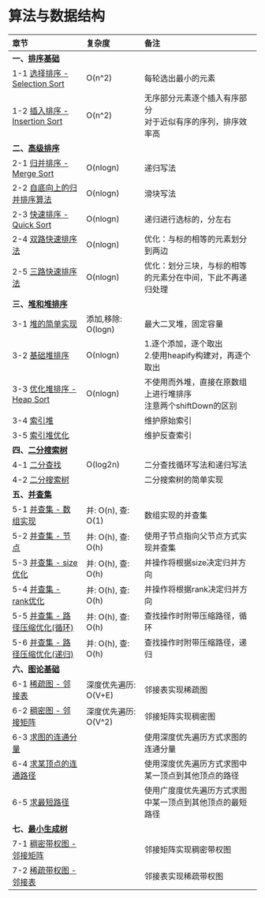# 算法与数据结构

| 章节 | 复杂度 | 备注 |
| :--- | :--- | :--- |
| **一、[排序基础](src/main/java/sort/basic)** | | |
| 1-1 [选择排序 - Selection Sort](src/main/java/sort/basic/SelectionSort.java) | O(n^2) | 每轮选出最小的元素 |
| 1-2 [插入排序 - Insertion Sort](src/main/java/sort/basic/InsertionSort.java) | O(n^2) | 无序部分元素逐个插入有序部分<br>对于近似有序的序列，排序效率高 |
| **二、[高级排序](src/main/java/sort/advance)** | | |
| 2-1 [归并排序 - Merge Sort](src/main/java/sort/advance/MergeSort.java) | O(nlogn) | 递归写法 |
| 2-2 [自底向上的归并排序算法](src/main/java/sort/advance/MergeSortBU.java) | O(nlogn) | 滑块写法 |
| 2-3 [快速排序 - Quick Sort](src/main/java/sort/advance/QuickSort.java) | O(nlogn) | 递归进行选标的，分左右 |
| 2-4 [双路快速排序法](src/main/java/sort/advance/QuickSort2.java) | O(nlogn) | 优化：与标的相等的元素划分到两边 |
| 2-5 [三路快速排序法](src/main/java/sort/advance/QuickSort3.java) | O(nlogn) | 优化：划分三块，与标的相等的元素分在中间，下此不再递归处理 |
| **三、[堆和堆排序](src/main/java/heap)** | | |
| 3-1 [堆的简单实现](src/main/java/heap/MaxHeap.java) | 添加,移除: O(logn) | 最大二叉堆，固定容量 |
| 3-2 [基础堆排序](src/main/java/heap/HeapSort2.java) | O(nlogn) | 1.逐个添加，逐个取出<br>2.使用heapify构建对，再逐个取出 |
| 3-3 [优化堆排序 - Heap Sort](src/main/java/heap/HeapSort.java) | O(nlogn) | 不使用而外堆，直接在原数组上进行堆排序<br>注意两个shiftDown的区别 |
| 3-4 [索引堆](src/main/java/heap/IndexMaxHeap.java) |  | 维护原始索引 |
| 3-5 [索引堆优化](src/main/java/heap/IndexMaxHeap2.java) |  | 维护反查索引 |
| **四、[二分搜索树](src/main/java/binarysearchtree)** | | |
| 4-1 [二分查找](src/main/java/binarysearchtree/BinarySearch.java) | O(log2n) | 二分查找循环写法和递归写法 |
| 4-2 [二分搜索树](src/main/java/binarysearchtree/BinarySearchTree.java) |  | 二分搜索树的简单实现 |
| **五、[并查集](src/main/java/unionfind)** | | |
| 5-1 [并查集 - 数组实现](src/main/java/unionfind/UnionFind1.java) | 并: O(n), 查: O(1) | 数组实现的并查集 |
| 5-2 [并查集 - 节点](src/main/java/unionfind/UnionFind2.java) | 并: O(h), 查: O(h) | 使用子节点指向父节点方式实现并查集 |
| 5-3 [并查集 - size优化](src/main/java/unionfind/UnionFind3.java) | 并: O(h), 查: O(h) | 并操作将根据size决定归并方向 |
| 5-4 [并查集 - rank优化](src/main/java/unionfind/UnionFind4.java) | 并: O(h), 查: O(h) | 并操作将根据rank决定归并方向 |
| 5-5 [并查集 - 路径压缩优化(循环)](src/main/java/unionfind/UnionFind5.java) | 并: O(h), 查: O(h) | 查找操作时附带压缩路径，循环 |
| 5-6 [并查集 - 路径压缩优化(递归)](src/main/java/unionfind/UnionFind6.java) | 并: O(h), 查: O(h) | 查找操作时附带压缩路径，递归 |
| **六、[图论基础](src/main/java/graph/basic)** | | |
| 6-1 [稀疏图 - 邻接表](src/main/java/graph/basic/SparseGraph.java) | 深度优先遍历: O(V+E) | 邻接表实现稀疏图 |
| 6-2 [稠密图 - 邻接矩阵](src/main/java/graph/basic/DenseGraph.java) | 深度优先遍历: O(V^2) | 邻接矩阵实现稠密图 |
| 6-3 [求图的连通分量](src/main/java/graph/basic/Components.java) |  | 使用深度优先遍历方式求图的连通分量 |
| 6-4 [求某顶点的连通路径](src/main/java/graph/basic/Path.java) |  | 使用深度优先遍历方式求图中某一顶点到其他顶点的路径 |
| 6-5 [求最短路径](src/main/java/graph/basic/ShortestPath.java) |  | 使用广度度优先遍历方式求图中某一顶点到其他顶点的最短路径 |
| **七、[最小生成树](src/main/java/graph/minspantree)** | | |
| 7-1 [稠密带权图 - 邻接矩阵](src/main/java/graph/minspantree/DenseWeightedGraph.java) |  | 邻接矩阵实现稠密带权图 |
| 7-2 [稀疏带权图 - 邻接表](src/main/java/graph/minspantree/SparseWeightedGraph.java) |  | 邻接表实现稀疏带权图 |

